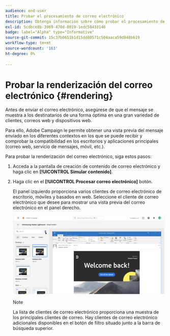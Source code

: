 ```yaml
---
audience: end-user
title: Probar el procesamiento de correo electrónico
description: Obtenga información sobre cómo probar el procesamiento de correo electrónico en la interfaz de usuario web de Campaign
exl-id: 5cdbce8b-3969-470d-8019-1edc58433146
badge: label="Alpha" type="Informative"
source-git-commit: 15c37b0651b1d15dd80571c504aaca59d848b619
workflow-type: tm+mt
source-wordcount: '163'
ht-degree: 0%

---
```



# Probar la renderización del correo electrónico {#rendering}


Antes de enviar el correo electrónico, asegúrese de que el mensaje se muestra a los destinatarios de una forma óptima en una gran variedad de clientes, correos web y dispositivos web.

Para ello, Adobe Campaign le permite obtener una vista previa del mensaje enviado en los diferentes contextos en los que se puede recibir y comprobar la compatibilidad en los escritorios y aplicaciones principales (correo web, servicio de mensajes, móvil, etc.).

Para probar la renderización del correo electrónico, siga estos pasos:

1. Acceda a la pantalla de creación de contenido de correo electrónico y haga clic en **[!UICONTROL Simular contenido]**.

1. Haga clic en el **[!UICONTROL Procesar correo electrónico]** botón.

   El panel izquierdo proporciona varios clientes de correo electrónico de escritorio, móviles y basados en web. Seleccione el cliente de correo electrónico que desee para mostrar una vista previa del correo electrónico en el panel derecho.

   ![](assets/render-context.png)

   >[!NOTE]
   >
   >La lista de clientes de correo electrónico proporciona una muestra de los principales clientes de correo. Hay clientes de correo electrónico adicionales disponibles en el botón de filtro situado junto a la barra de búsqueda superior.
